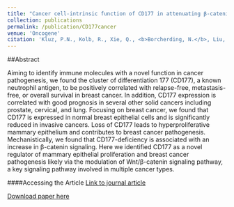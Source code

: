 ```yaml
---
title: "Cancer cell-intrinsic function of CD177 in attenuating β-catenin signaling."
collection: publications
permalink: /publication/CD177cancer
venue: 'Oncogene'
citation: 'Kluz, P.N., Kolb, R., Xie, Q., <b>Borcherding, N.</b>, Liu, Q., Wang, L., Zhang, Y., Li, W., Stipp, C., Gibson-Corley, K.N., Zhao, C., Qi, H.H., Bellizzi, A., Tao, A.W., Sugg, S., Weigel, R.J., Shen, X., Zhang, W. Cancer cell-intrinsic function of CD177 in attenuating -Catenin signaling. Oncogene 2020.'
---
```


##Abstract

Aiming to identify immune molecules with a novel function in cancer pathogenesis, we found the cluster of differentiation 177 (CD177), a known neutrophil antigen, to be positively correlated with relapse-free, metastasis-free, or overall survival in breast cancer. In addition, CD177 expression is correlated with good prognosis in several other solid cancers including prostate, cervical, and lung. Focusing on breast cancer, we found that CD177 is expressed in normal breast epithelial cells and is significantly reduced in invasive cancers. Loss of CD177 leads to hyperproliferative mammary epithelium and contributes to breast cancer pathogenesis. Mechanistically, we found that CD177-deficiency is associated with an increase in β-catenin signaling. Here we identified CD177 as a novel regulator of mammary epithelial proliferation and breast cancer pathogenesis likely via the modulation of Wnt/β-catenin signaling pathway, a key signaling pathway involved in multiple cancer types.

####Accessing the Article
[Link to journal article](https://www.nature.com/articles/s41388-020-1203-x)

[Download paper here](https://ncborcherding.github.io/files/CD177cancer.pdf)







